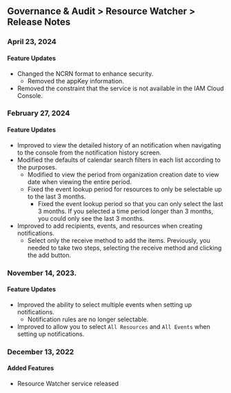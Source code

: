 ## Governance & Audit > Resource Watcher > Release Notes

### April 23, 2024

#### Feature Updates

- Changed the NCRN format to enhance security.
  - Removed the appKey information.
- Removed the constraint that the service is not available in the IAM Cloud Console.


### February 27, 2024

#### Feature Updates

- Improved to view the detailed history of an notification when navigating to the console from the notification history screen.
- Modified the defaults of calendar search filters in each list according to the purposes.
  - Modified to view the period from organization creation date to view date when viewing the entire period.
  - Fixed the event lookup period for resources to only be selectable up to the last 3 months.
    - Fixed the event lookup period so that you can only select the last 3 months. If you selected a time period longer than 3 months, you could only see the last 3 months.
- Improved to add recipients, events, and resources when creating notifications.
  - Select only the receive method to add the items. Previously, you needed to take two steps, selecting the receive method and clicking the add button.

### November 14, 2023.

#### Feature Updates

- Improved the ability to select multiple events when setting up notifications.
  - Notification rules are no longer selectable.
- Improved to allow you to select `All Resources` and `All Events` when setting up notifications.

### December 13, 2022

#### Added Features

- Resource Watcher service released
